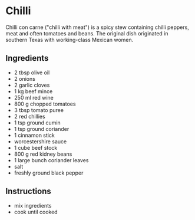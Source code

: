 # Chilli
Chilli con carne ("chilli with meat") is a spicy stew containing chilli peppers, meat and often 
tomatoes and beans. The original dish originated in southern Texas with working-class Mexican
women.

## Ingredients
* 2 tbsp olive oil
* 2 onions
* 2 garlic cloves
* 1 kg beef mince
* 250 ml red wine
* 800 g chopped tomatoes
* 3 tbsp tomato puree
* 2 red chillies
* 1 tsp ground cumin
* 1 tsp ground coriander
* 1 cinnamon stick
* worcestershire sauce
* 1 cube beef stock
* 800 g red kidney beans
* 1 large bunch coriander leaves
* salt
* freshly ground black pepper

## Instructions
* mix ingredients
* cook until cooked

